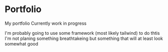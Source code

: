 # Portfolio
My portfolio
Currently work in progress

I'm probably going to use some framework (most likely tailwind) to do thtis
I'm not planing something breathtakeing but something that will at least look somewhat good

